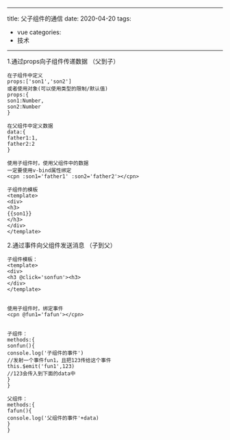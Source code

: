 
---
title: 父子组件的通信
date: 2020-04-20
tags:
 - vue
categories: 
 - 技术
---
1.通过props向子组件传递数据 （父到子）

```
在子组件中定义
props:['son1','son2']
或者使用对象(可以使用类型的限制/默认值)
props:{
son1:Number,
son2:Number
}

在父组件中定义数据
data:{
father1:1,
father2:2
}

使用子组件时，使用父组件中的数据
一定要使用v-bind属性绑定
<cpn :son1='father1' :son2='father2'></cpn>

子组件的模板
<template>
<div>
<h3>
{{son1}}
</h3>
</div>
</template>
```



2.通过事件向父组件发送消息 （子到父）

```
子组件模板：
<template>
<div>
<h3 @click='sonfun'><h3>
</div>
</template>


使用子组件时，绑定事件
<cpn @fun1='fafun'></cpn>


子组件：
methods:{
sonfun(){
console.log('子组件的事件')
//发射一个事件fun1，且把123传给这个事件
this.$emit('fun1',123)
//123会传入到下面的data中
}
}

父组件：
methods:{
fafun(){
console.log('父组件的事件'+data)
}
}
```

